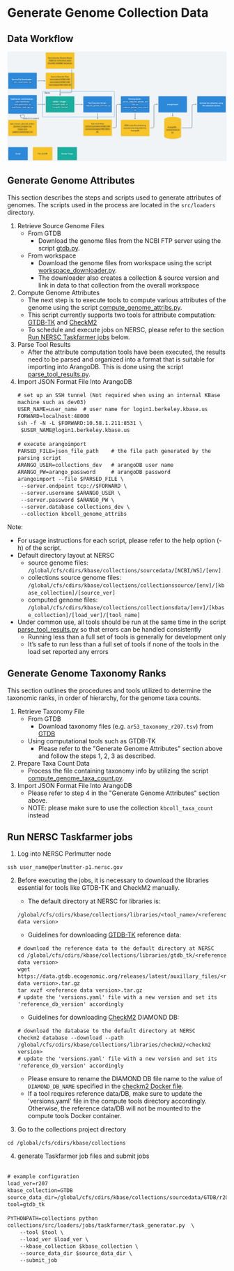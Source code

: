 # Generate Genome Collection Data

## Data Workflow
![Data Workflow](collections_data_workflow.png)

## Generate Genome Attributes

This section describes the steps and scripts used to generate attributes of genomes.
The scripts used in the process are located in the `src/loaders` directory.

1. Retrieve Source Genome Files
    * From GTDB
        * Download the genome files from the NCBI FTP server using the script
          [gtdb.py](../src/loaders/ncbi_downloader/gtdb.py).
    * From workspace
        * Download the genome files from workspace using the script
          [workspace_downloader.py](../src/loaders/workspace_downloader/workspace_downloader.py).
        * The downloader also creates a collection & source version and link in data to that
          collection from the overall workspace
2. Compute Genome Attributes
    * The next step is to execute tools to compute various attributes of the genome using the script
      [compute_genome_attribs.py](../src/loaders/genome_collection/compute_genome_attribs.py).
    * This script currently supports two tools for attribute computation:
      [GTDB-TK](https://ecogenomics.github.io/GTDBTk/index.html)
      and [CheckM2](https://github.com/chklovski/CheckM2)
    * To schedule and execute jobs on NERSC, please refer to the
      section [Run NERSC Taskfarmer jobs](#run-nersc-taskfarmer-jobs) below.
3. Parse Tool Results
    * After the attribute computation tools have been executed, the results need to be parsed and organized
      into a format that is suitable for importing into ArangoDB. This is done using the script
      [parse_tool_results.py](../src/loaders/genome_collection/parse_tool_results.py).
4. Import JSON Format File Into ArangoDB
   ```commandline
   # set up an SSH tunnel (Not required when using an internal KBase machine such as dev03) 
   USER_NAME=user_name  # user name for login1.berkeley.kbase.us
   FORWARD=localhost:48000
   ssh -f -N -L $FORWARD:10.58.1.211:8531 \
    $USER_NAME@login1.berkeley.kbase.us
   
   # execute arangoimport
   PARSED_FILE=json_file_path    # the file path generated by the parsing script
   ARANGO_USER=collections_dev   # arangoDB user name
   ARANGO_PW=arango_password     # arangoDB password
   arangoimport --file $PARSED_FILE \
    --server.endpoint tcp://$FORWARD \
    --server.username $ARANGO_USER \
    --server.password $ARANGO_PW \
    --server.database collections_dev \
    --collection kbcoll_genome_attribs
   ```

Note:

* For usage instructions for each script, please refer to the help option (-h) of the script.
* Default directory layout at NERSC
    * source genome files: `/global/cfs/cdirs/kbase/collections/sourcedata/[NCBI/WS]/[env]`
    * collections source genome files: `/global/cfs/cdirs/kbase/collections/collectionssource/[env]/[kbase_collection]/[source_ver]`
    * computed genome files: `/global/cfs/cdirs/kbase/collections/collectionsdata/[env]/[kbase_collection]/[load_ver]/[tool_name]`
* Under common use, all tools should be run at the same time in the script [parse_tool_results.py](../src/loaders/genome_collection/parse_tool_results.py) so that errors can be handled consistently
    * Running less than a full set of tools is generally for development only
    * It’s safe to run less than a full set of tools if none of the tools in the load set reported any errors

## Generate Genome Taxonomy Ranks

This section outlines the procedures and tools utilized to determine the taxonomic ranks, in order of hierarchy,
for the genome taxa counts.

1. Retrieve Taxonomy File
    * From GTDB
        * Download taxonomy files (e.g. `ar53_taxonomy_r207.tsv`) from [GTDB](https://data.gtdb.ecogenomic.org/)
    * Using computational tools such as GTDB-TK
        * Please refer to the "Generate Genome Attributes" section above and follow the steps 1, 2, 3 as described.
2. Prepare Taxa Count Data
    * Process the file containing taxonomy info by utilizing the script
      [compute_genome_taxa_count.py](../src/loaders/genome_collection/compute_genome_taxa_count.py).
3. Import JSON Format File Into ArangoDB
    * Please refer to step 4 in the "Generate Genome Attributes" section above.
    * NOTE: please make sure to use the collection `kbcoll_taxa_count` instead

## Run NERSC Taskfarmer jobs

1. Log into NERSC Perlmutter node

```commandline
ssh user_name@perlmutter-p1.nersc.gov
```

2. Before executing the jobs, it is necessary to download the libraries essential for tools like GTDB-TK and CheckM2 manually.

   * The default directory at NERSC for libraries is:
   ```text
   /global/cfs/cdirs/kbase/collections/libraries/<tool_name>/<reference data version>
   ```
   * Guidelines for downloading [GTDB-TK](https://ecogenomics.github.io/GTDBTk/installing/index.html#gtdb-tk-reference-data) reference data:
   ```commandline
   # download the reference data to the default directory at NERSC
   cd /global/cfs/cdirs/kbase/collections/libraries/gtdb_tk/<reference data version>
   wget https://data.gtdb.ecogenomic.org/releases/latest/auxillary_files/<reference data version>.tar.gz
   tar xvzf <reference data version>.tar.gz
   # update the 'versions.yaml' file with a new version and set its 'reference_db_version' accordingly
   ```
   * Guidelines for downloading [CheckM2](https://github.com/chklovski/CheckM2#database) DIAMOND DB:
   ```commandline
   # download the database to the default directory at NERSC
   checkm2 database --download --path /global/cfs/cdirs/kbase/collections/libraries/checkm2/<checkm2 version>
   # update the 'versions.yaml' file with a new version and set its 'reference_db_version' accordingly
   ```
    *  Please ensure to rename the DIAMOND DB file name to the value of `DIAMOND_DB_NAME` specified in the [checkm2 Docker file](../src/loaders/compute_tools/checkm2/Dockerfile).
    * If a tool requires reference data/DB, make sure to update the 'versions.yaml' file in the compute tools directory accordingly.
      Otherwise, the reference data/DB will not be mounted to the compute tools Docker container.

3. Go to the collections project directory

```commandline
cd /global/cfs/cdirs/kbase/collections
```

4. generate Taskfarmer job files and submit jobs

```commandline

# example configuration
load_ver=r207
kbase_collection=GTDB
source_data_dir=/global/cfs/cdirs/kbase/collections/sourcedata/GTDB/r207
tool=gtdb_tk

PYTHONPATH=collections python collections/src/loaders/jobs/taskfarmer/task_generator.py  \
    --tool $tool \
    --load_ver $load_ver \
    --kbase_collection $kbase_collection \
    --source_data_dir $source_data_dir \
    --submit_job
```